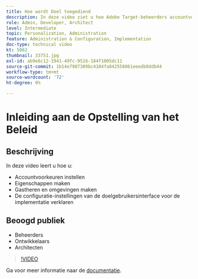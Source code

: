 ```yaml
---
title: Hoe wordt Doel toegediend
description: In deze video ziet u hoe Adobe Target-beheerders accountvoorkeuren kunnen instellen, eigenschappen kunnen maken en hosts en omgevingen kunnen maken. Leer hoe te om de montages van de de implementatieconfiguratie van Doel UI uit te leggen.
role: Admin, Developer, Architect
level: Intermediate
topic: Personalization, Administration
feature: Administration & Configuration, Implementation
doc-type: technical video
kt: 5062
thumbnail: 33751.jpg
exl-id: ab9e6c12-1941-49fc-9516-184f1005dc11
source-git-commit: 1b14e7987309bc4104fa842558861eeedb0ddb44
workflow-type: tm+mt
source-wordcount: '72'
ht-degree: 0%

---
```


# Inleiding aan de Opstelling van het Beleid

## Beschrijving

In deze video leert u hoe u:

* Accountvoorkeuren instellen
* Eigenschappen maken
* Gastheren en omgevingen maken
* De configuratie-instellingen van de doelgebruikersinterface voor de implementatie verklaren

## Beoogd publiek

* Beheerders
* Ontwikkelaars
* Architecten

>[!VIDEO](https://video.tv.adobe.com/v/33751/?quality=12)

Ga voor meer informatie naar de [documentatie](https://experienceleague.adobe.com/docs/target/using/administer/administrating-target.html?lang=en).
